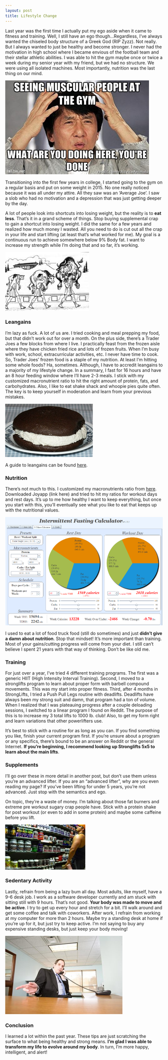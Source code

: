 ```yaml
---
layout: post
title: Lifestyle Change
---
```


Last year was the first time I actually put my ego aside when it came to fitness and training. Well, I still have an ego though…Regardless, I’ve always wanted the chiseled body structure of a Greek God (RIP Zyzz). Not really. But I always wanted to just be healthy and become stronger. I never had the motivation in high school where I became envious of the football team and their stellar athletic abilities. I was able to hit the gym maybe once or twice a week during my senior year with my friend, but we had no structure. We were using all isolated machines. Most importantly, nutrition was the last thing on our mind.

![Broscience](https://raw.githubusercontent.com/anandpatel23/anandpatel23.github.io/master/images/gymBros.jpg "Broscience")

Transitioning into the first few years in college, I started going to the gym on a regular basis and put on some weight in 2015. No one really noticed because it was all under my attire. All they saw was an ‘Average Joe’. I saw a slob who had no motivation and a depression that was just getting deeper by the day. 

A lot of people look into shortcuts into losing weight, but the reality is to **eat less**. That’s it in a grand scheme of things. Stop buying supplemental crap to gain a shortcut into losing weight. I did the same for a few years and realized how much money I wasted. All you need to do is cut out all the crap in your life and start lifting (at least that’s what worked for me). My goal is a continuous run to achieve somewhere below 9% Body fat. I want to increase my strength while I’m doing that and so far, it’s working.

![Milo of Croton](https://raw.githubusercontent.com/anandpatel23/anandpatel23.github.io/master/images/milo.jpeg "Milo of Croton")

### Leangains

I’m lazy as fuck. A lot of us are. I tried cooking and meal prepping my food, but that didn’t work out for over a month. On the plus side, there’s a Trader Joes a few blocks from where I live. I practically feast from the frozen aisle where they have chicken fried rice and lots of frozen fruits. When I’m busy with work, school, extracurricular activities, etc. I never have time to cook. So, Trader Joes’ frozen food is a staple of my nutrition. At least I’m hitting some whole foods? Ha, sometimes. Although, I have to accredit leangains to a majority of my lifestyle change. In a summary, I fast for 16 hours and have an 8 hour feeding window where I’ll have 2-3 meals. I stick with my customized macronutrient ratio to hit the right amount of protein, fats, and carbohydrates. Also, I like to eat shake shack and whoopie pies quite often. The key is to keep yourself in moderation and learn from your previous mistakes.

![Delicious whoopie pie](https://raw.githubusercontent.com/anandpatel23/anandpatel23.github.io/master/images/whoopie.jpg "Delicious whoopie pie")

A guide to leangains can be found [here](http://www.leangains.com/2010/04/leangains-guide.html). 

### Nutrition

There’s not much to this. I customized my macronutrients ratio from [here](http://www.1percentedge.com/ifcalc/). Downloaded Joyapp (link here) and tried to hit my ratios for workout days and rest days. It’s up to me how healthy I want to keep everything, but once you start with this, you’ll eventually see what you like to eat that keeps up with the nutritional values.

![leangains calculator!](https://raw.githubusercontent.com/anandpatel23/anandpatel23.github.io/master/images/ifcalc.png "Leangains Calculator")

I used to eat a lot of food truck food (still do sometimes) and just **didn’t give a damn about nutrition**. Stop that mindset! It’s more important than training. Most of your gains/cutting progress will come from your diet. I still can’t believe I spent 21 years with that way of thinking. Don’t be like old me.

### Training

For just over a year, I’ve tried 4 different training programs. The first was a generic HIIT (High Intensity Interval Training). Second, I moved to a stronglifts program to learn about proper form with barbell compound movements. This was my start into proper fitness. Third, after 4 months in StrongLifts, I tried a Push Pull Legs routine with deadlifts. Deadlifts have always been my strong suit and damn, that program had a ton of volume. When I realized that I was plateauing progress after a couple deloading sessions, I switched to a linear program I found on Reddit. The purpose of this is to increase my 3 total lifts to 1000 lb. club! Also, to get my form right and learn variations that other powerlifters use. 

It’s best to stick with a routine for as long as you can. If you find something you like, finish your current program first. If you’re unsure about a program or any specifics, there’s bound to be an answer on Reddit or the general Internet. **If you’re beginning, I recommend looking up Stronglifts 5x5 to learn about the main lifts**.

### Supplements

I’ll go over these in more detail in another post, but don’t use them unless you’re an advanced lifter. If you are an “advanced lifter”, why are you even reading my page? If you’ve been lifting for under 5 years, you’re not advanced. Just stop with the semantics and ego. 

On topic, they’re a waste of money. I’m talking about those fat burners and extreme pre workout sugary crap people have. Stick with a protein shake for post workout (or even to add in some protein) and maybe some caffeine before you lift. 

![GNC Bro](https://raw.githubusercontent.com/anandpatel23/anandpatel23.github.io/master/images/gnc.jpg "GNC Bro")

### Sedentary Activity

Lastly, refrain from being a lazy bum all day. Most adults, like myself, have a 9-6 desk job. I work as a software developer currently and am stuck with sitting still with 9 hours. That’s not good. **Your body was made to move and be active**. I try to get up every hour and stretch for a bit. I’ll walk around and get some coffee and talk with coworkers. After work, I refrain from working at my computer for more than 2 hours. Maybe try a standing desk at home if you’re up for it, but just try to keep active. I’m not saying to buy any expensive standing desks, but just keep your body moving!

![Desk Job Bro](https://raw.githubusercontent.com/anandpatel23/anandpatel23.github.io/master/images/deskjob.jpg "Desk Job Bro")

### Conclusion

I learned a lot within the past year. These tips are just scratching the surface to what being healthy and strong means. **I’m glad I was able to transform my life to evolve around my body**. In turn, I’m more happy, intelligent, and alert!


